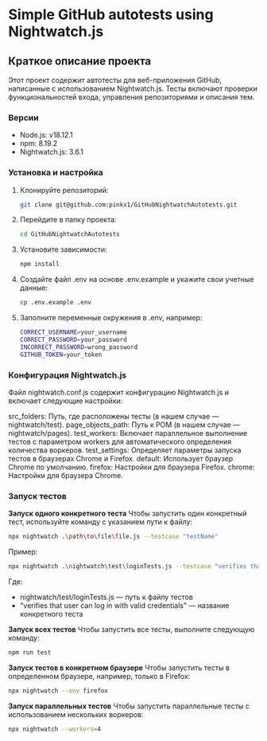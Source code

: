 # Simple GitHub autotests using Nightwatch.js

## Краткое описание проекта

Этот проект содержит автотесты для веб-приложения GitHub, написанные с использованием Nightwatch.js. Тесты включают проверки функциональностей входа, управления репозиториями и описания тем.

### Версии
- Node.js: v18.12.1
- npm: 8.19.2
- Nightwatch.js: 3.6.1

### Установка и настройка

1. Клонируйте репозиторий:
   ```bash
   git clone git@github.com:pinkx1/GitHubNightwatchAutotests.git
2. Перейдите в папку проекта:
   ```bash 
   cd GitHubNightwatchAutotests
3. Установите зависимости:
    ```bash 
   npm install
4. Создайте файл .env на основе .env.example и укажите свои учетные данные:
   ```bash 
   cp .env.example .env
5. Заполните переменные окружения в .env, например:
   ```bash 
   CORRECT_USERNAME=your_username
   CORRECT_PASSWORD=your_password
   INCORRECT_PASSWORD=wrong_password
   GITHUB_TOKEN=your_token

### Конфигурация Nightwatch.js

Файл nightwatch.conf.js содержит конфигурацию Nightwatch.js и включает следующие настройки:

src_folders: Путь, где расположены тесты (в нашем случае — nightwatch/test).
page_objects_path: Путь к POM (в нашем случае — nightwatch/pages).
test_workers: Включает параллельное выполнение тестов с параметром workers для автоматического определения количества воркеров.
test_settings: Определяет параметры запуска тестов в браузерах Chrome и Firefox.
default: Использует браузер Chrome по умолчанию.
firefox: Настройки для браузера Firefox.
chrome: Настройки для браузера Chrome.

### Запуск тестов

**Запуск одного конкретного теста**
Чтобы запустить один конкретный тест, используйте команду с указанием пути к файлу:
```bash 
npx nightwatch .\path\to\file\file.js --testcase "testName"
```
Пример:
```bash 
npx nightwatch .\nightwatch\test\loginTests.js --testcase "verifies that user can log in with valid credentials"
````
Где:
- nightwatch/test/loginTests.js — путь к файлу тестов
- "verifies that user can log in with valid credentials" — название конкретного теста

**Запуск всех тестов**
Чтобы запустить все тесты, выполните следующую команду:
```bash 
npm run test
```

**Запуск тестов в конкретном браузере**
Чтобы запустить тесты в определенном браузере, например, только в Firefox:
```bash 
npx nightwatch --env firefox
```

**Запуск параллельных тестов**
Чтобы запустить параллельные тесты с использованием нескольких воркеров:
```bash 
npx nightwatch --workers=4
```
